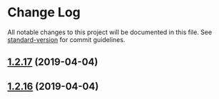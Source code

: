 # Change Log

All notable changes to this project will be documented in this file. See [standard-version](https://github.com/conventional-changelog/standard-version) for commit guidelines.

<a name="1.2.17"></a>
## [1.2.17](https://github.com/peerplays-network/BookiePro/compare/v1.2.14...v1.2.17) (2019-04-04)



<a name="1.2.16"></a>
## [1.2.16](https://github.com/peerplays-network/BookiePro/compare/v1.2.14...v1.2.16) (2019-04-04)

